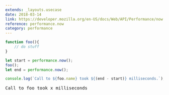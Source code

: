 ```yaml
---
extends: _layouts.usecase
date: 2018-03-14
link: https://developer.mozilla.org/en-US/docs/Web/API/Performance/now
reference: performance.now
category: performance
---
```



```javascript
function foo(){
    // do stuff
}

let start = performance.now();
foo();
let end = performance.now();

console.log(`Call to ${foo.name} took ${(end - start)} milliseconds.`);
```

<pre class="output">Call to foo took x milliseconds</pre>
